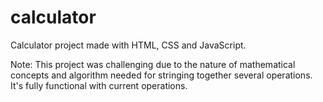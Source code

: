 # calculator
Calculator project made with HTML, CSS and JavaScript.

Note: This project was challenging due to the nature of mathematical concepts and algorithm needed for stringing together several operations.
It's fully functional with current operations. 